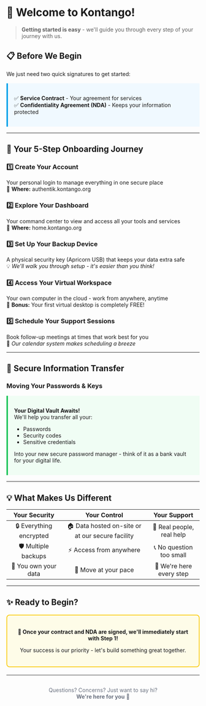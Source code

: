 # 🚀 Welcome to Kontango!

> **Getting started is easy** - we'll guide you through every step of your journey with us.

## 📋 Before We Begin

We just need two quick signatures to get started:

<div style="background-color: #f0f9ff; border-left: 4px solid #0ea5e9; padding: 16px; margin: 16px 0;">
  
  ✅ **Service Contract** - Your agreement for services  
  ✅ **Confidentiality Agreement (NDA)** - Keeps your information protected
  
</div>

---

## 🎯 Your 5-Step Onboarding Journey

### 1️⃣ **Create Your Account**
Your personal login to manage everything in one secure place  
📍 **Where:** authentik.kontango.org

### 2️⃣ **Explore Your Dashboard** 
Your command center to view and access all your tools and services  
📍 **Where:** home.kontango.org

### 3️⃣ **Set Up Your Backup Device**
A physical security key (Apricorn USB) that keeps your data extra safe  
💡 *We'll walk you through setup - it's easier than you think!*

### 4️⃣ **Access Your Virtual Workspace**
Your own computer in the cloud - work from anywhere, anytime  
🎁 **Bonus:** Your first virtual desktop is completely FREE!

### 5️⃣ **Schedule Your Support Sessions**
Book follow-up meetings at times that work best for you  
📅 *Our calendar system makes scheduling a breeze*

---

## 🔐 Secure Information Transfer

### **Moving Your Passwords & Keys**

<div style="background-color: #f0fdf4; border-left: 4px solid #22c55e; padding: 16px; margin: 16px 0;">
  
  **Your Digital Vault Awaits!**  
  We'll help you transfer all your:
  - Passwords
  - Security codes  
  - Sensitive credentials
  
  Into your new secure password manager - think of it as a bank vault for your digital life.
  
</div>

---

## 💡 What Makes Us Different

| **Your Security** | **Your Control** | **Your Support** |
|:---:|:---:|:---:|
| 🔒 Everything encrypted | 🏠 Data hosted on-site or at our secure facility | 👥 Real people, real help |
| 🛡️ Multiple backups | ⚡ Access from anywhere | 📞 No question too small |
| 🔐 You own your data | 🎯 Move at your pace | 🤝 We're here every step |

---

## ✨ Ready to Begin?

<div style="background-color: #fefce8; border: 2px solid #facc15; border-radius: 8px; padding: 20px; text-align: center; margin: 20px 0;">
  
  **🎉 Once your contract and NDA are signed, we'll immediately start with Step 1!**
  
  Your success is our priority - let's build something great together.
  
</div>

---

<div style="text-align: center; color: #6b7280; font-size: 14px; margin-top: 30px;">
  
  Questions? Concerns? Just want to say hi?  
  **We're here for you** 💜
  
</div>